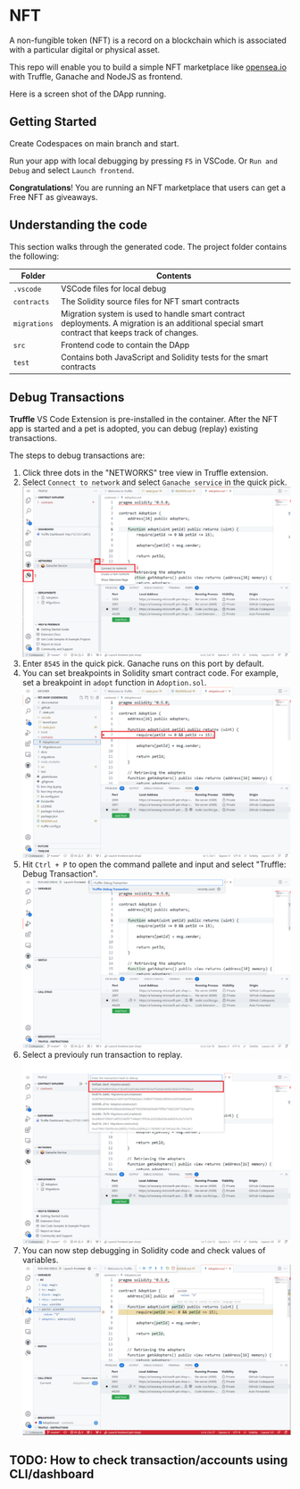 # NFT

A non-fungible token (NFT) is a record on a blockchain which is associated with a particular digital or physical asset. 

This repo will enable you to build a simple NFT marketplace like [opensea.io](https://opensea.io/) with Truffle, Ganache and NodeJS as frontend.

Here is a screen shot of the DApp running.

## Getting Started

Create Codespaces on main branch and start.

Run your app with local debugging by pressing `F5` in VSCode. Or `Run and Debug` and select `Launch frontend`.

**Congratulations**! You are running an NFT marketplace that users can get a Free NFT as giveaways.

## Understanding the code

This section walks through the generated code. The project folder contains the following:

| Folder | Contents |
| - | - |
| `.vscode` | VSCode files for local debug |
| `contracts` | The Solidity source files for NFT smart contracts |
| `migrations` | Migration system is used to handle smart contract deployments. A migration is an additional special smart contract that keeps track of changes. |
| `src` | Frontend code to contain the DApp |
| `test` | Contains both JavaScript and Solidity tests for the smart contracts |

## Debug Transactions

**Truffle** VS Code Extension is pre-installed in the container. After the NFT app is started and a pet is adopted, you can debug (replay) existing transactions.

The steps to debug transactions are:

1. Click three dots in the "NETWORKS" tree view in Truffle extension.
1. Select `Connect to network` and select `Ganache service` in the quick pick.
![ganache.png](./docs/ganache.png)
1. Enter `8545` in the quick pick. Ganache runs on this port by default.
1. You can set breakpoints in Solidity smart contract code. For example, set a breakpoint in `adopt` function in `Adoption.sol`.
![breakpoint.png](./docs/breakpoint.png)
1. Hit `Ctrl + P` to open the command pallete and input and select "Truffle: Debug Transaction".
![command-pallete.png](./docs/command-pallete.png)
1. Select a previouly run transaction to replay.
![transaction.png](./docs/transaction.png)
1. You can now step debugging in Solidity code and check values of variables.
![debug.png](./docs/debug.png)

## TODO: How to check transaction/accounts using CLI/dashboard

